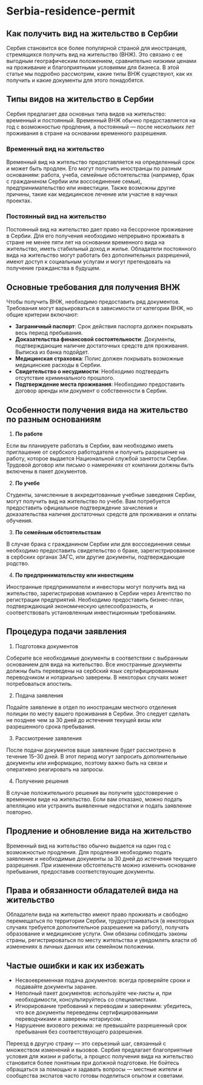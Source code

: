 # Serbia-residence-permit
<h2>Как получить вид на жительство в Сербии</h2>
Сербия становится все более популярной страной для иностранцев, стремящихся получить вид на жительство (ВНЖ). Это связано с ее выгодным географическим положением, сравнительно низкими ценами на проживание и благоприятными условиями для бизнеса. В этой статье мы подробно рассмотрим, какие типы ВНЖ существуют, как их получить и какие документы для этого понадобятся.
<h2>Типы видов на жительство в Сербии</h2>
Сербия предлагает два основных типа видов на жительство: временный и постоянный. Временный ВНЖ обычно предоставляется на год с возможностью продления, а постоянный — после нескольких лет проживания в стране на основании временного разрешения.
<h3>Временный вид на жительство</h3>
Временный вид на жительство предоставляется на определенный срок и может быть продлен. Его могут получить иностранцы по разным основаниям: работа, учеба, семейные обстоятельства (например, брак с гражданином Сербии или воссоединение семьи), предпринимательство или инвестиции. Также возможны другие причины, такие как медицинское лечение или участие в научных проектах.
<h3>Постоянный вид на жительство</h3>
Постоянный вид на жительство дает право на бессрочное проживание в Сербии. Для его получения необходимо непрерывно проживать в стране не менее пяти лет на основании временного вида на жительство, иметь стабильный доход и жилье. Обладатели постоянного вида на жительство могут работать без дополнительных разрешений, имеют доступ к социальным услугам и могут претендовать на получение гражданства в будущем.
<h2>Основные требования для получения ВНЖ</h2>
Чтобы получить ВНЖ, необходимо предоставить ряд документов. Требования могут варьироваться в зависимости от категории ВНЖ, но общие критерии включают:
<ul>
 	<li><strong>Заграничный паспорт</strong>: Срок действия паспорта должен покрывать весь период пребывания.</li>
 	<li><strong>Доказательства финансовой состоятельности</strong>: Документы, подтверждающие наличие достаточных средств для проживания. Выписка из банка подойдет.</li>
 	<li><strong>Медицинская страховка</strong>: Полис должен покрывать возможные медицинские расходы в Сербии.</li>
 	<li><strong>Свидетельство о несудимости</strong>: Необходимо подтвердить отсутствие криминального прошлого.</li>
 	<li><strong>Подтверждение места проживания</strong>: Необходимо предоставить договор аренды или документ о собственности в Сербии.</li>
</ul>
<h2>Особенности получения вида на жительство по разным основаниям</h2>
<ol>
 	<li><strong>По работе</strong></li>
</ol>
Если вы планируете работать в Сербии, вам необходимо иметь приглашение от сербского работодателя и получить разрешение на работу, которое выдается Национальной службой занятости Сербии. Трудовой договор или письмо о намерениях от компании должны быть включены в пакет документов.
<ol start="2">
 	<li><strong>По учебе</strong></li>
</ol>
Студенты, зачисленные в аккредитованные учебные заведения Сербии, могут получить вид на жительство по учебе. Вам потребуется предоставить официальное подтверждение зачисления и доказательства наличия достаточных средств для проживания и оплаты обучения.
<ol start="3">
 	<li><strong>По семейным обстоятельствам</strong></li>
</ol>
В случае брака с гражданином Сербии или для воссоединения семьи необходимо предоставить свидетельство о браке, зарегистрированное в сербских органах ЗАГС, или другие документы, подтверждающие родство.
<ol start="4">
 	<li><strong>По предпринимательству или инвестициям</strong></li>
</ol>
Иностранные предприниматели и инвесторы могут получить вид на жительство, зарегистрировав компанию в Сербии через Агентство по регистрации предприятий. Необходимо предоставить бизнес-план, подтверждающий экономическую целесообразность, и соответствовать установленным инвестиционным требованиям.
<h2>Процедура подачи заявления</h2>
<ol>
 	<li>Подготовка документов</li>
</ol>
Соберите все необходимые документы в соответствии с выбранным основанием для вида на жительство. Все иностранные документы должны быть переведены на сербский язык сертифицированным переводчиком и нотариально заверены. В некоторых случаях может потребоваться апостиль.
<ol start="2">
 	<li>Подача заявления</li>
</ol>
Подайте заявление в отдел по иностранцам местного отделения полиции по месту вашего проживания в Сербии. Это следует сделать не позднее чем за 30 дней до истечения текущей визы или разрешенного срока пребывания.
<ol start="3">
 	<li>Рассмотрение заявления</li>
</ol>
После подачи документов ваше заявление будет рассмотрено в течение 15–30 дней. В этот период могут запросить дополнительные документы или информацию, поэтому важно быть на связи и оперативно реагировать на запросы.
<ol start="4">
 	<li>Получение решения</li>
</ol>
В случае положительного решения вы получите удостоверение о временном виде на жительство. Если вам отказано, можно подать апелляцию или устранить выявленные недостатки и подать заявление повторно.
<h2>Продление и обновление вида на жительство</h2>
Временный вид на жительство обычно выдается на один год с возможностью продления. Для продления необходимо подать заявление и необходимые документы за 30 дней до истечения текущего разрешения. При изменении обстоятельств можно изменить основание пребывания, предоставив соответствующие документы.
<h2>Права и обязанности обладателей вида на жительство</h2>
Обладатели вида на жительство имеют право проживать и свободно перемещаться по территории Сербии, трудоустраиваться (в некоторых случаях требуется дополнительное разрешение на работу), получать образование и медицинские услуги. Они обязаны соблюдать законы страны, регистрироваться по месту жительства и уведомлять власти об изменениях в личных данных или семейном положении.
<h2>Частые ошибки и как их избежать</h2>
<ul>
 	<li>Несвоевременная подача документов: всегда проверяйте сроки и подавайте документы заранее.</li>
 	<li>Неполный пакет документов: используйте чек-листы и, при необходимости, консультируйтесь со специалистами.</li>
 	<li>Игнорирование требований к переводам и заверениям: убедитесь, что все документы переведены сертифицированными переводчиками и заверены нотариусом.</li>
 	<li>Нарушение визового режима: не превышайте разрешенный срок пребывания без соответствующего разрешения.</li>
</ul>
Переезд в другую страну — это серьезный шаг, связанный с множеством изменений и вызовов. Сербия предлагает благоприятные условия для жизни и работы, а процесс получения вида на жительство становится более понятным при должной подготовке. Не бойтесь обращаться за помощью и задавать вопросы — местные жители и сообщества экспатов часто готовы поделиться опытом и советами.
